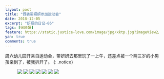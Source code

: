 ```yaml
---
layout: post
title: "假装带妍妍参加运动会"
date: 2018-12-05
excerpt: "妍妍的日记-86"
tags: [徐晓妍]
feature: https://static.justice-love.com/image/jpg/xktp.jpg?imageView2/1/w/1200/h/500
yan: true
comments: true
---
```

周六幼儿园开亲自运动会，带妍妍去那里玩了一上午，还差点被一个两三岁的小男孩亲到了，被我扒开了。
{: .notice}
<figure>
    <img src="{{ site.staticUrl }}/yanyan/image/yundonghui6.jpg" />
    <img src="{{ site.staticUrl }}/yanyan/image/yundonghui20.jpg" />
    <img src="{{ site.staticUrl }}/yanyan/image/yundonghui2.jpg" />
    <img src="{{ site.staticUrl }}/yanyan/image/yundonghui5.jpg" />
    <img src="{{ site.staticUrl }}/yanyan/image/yundonghui12.jpg" />
    <img src="{{ site.staticUrl }}/yanyan/image/yundonghui16.jpg" />
    <img src="{{ site.staticUrl }}/yanyan/image/yundonghui17.jpg" />
</figure>
